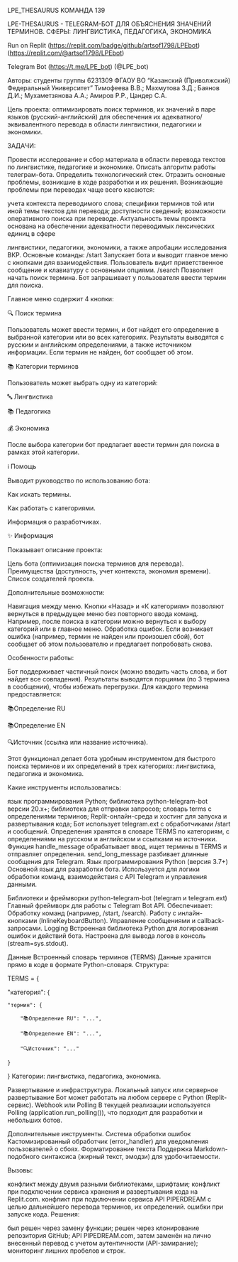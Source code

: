 LPE_THESAURUS
КОМАНДА 139

LPE-THESAURUS - TELEGRAM-БОТ ДЛЯ ОБЪЯСНЕНИЯ ЗНАЧЕНИЙ ТЕРМИНОВ. СФЕРЫ: ЛИНГВИСТИКА, ПЕДАГОГИКА, ЭКОНОМИКА

Run on Replit (https://replit.com/badge/github/artsof1798/LPEbot) (https://replit.com/@artsof1798/LPEbot)

Telegram Bot (https://t.me/LPE_bot) (@LPE_bot)

Авторы: студенты группы 6231309 ФГАОУ ВО “Казанский (Приволжский) Федеральный Университет” Тимофеева В.В.; Махмутова З.Д.; Баянов Д.И.; Мухаметзянова А.А.; Амиров Р.Р., Цандер С.А.

Цель проекта: оптимизировать поиск терминов, их значений в паре языков (русский-английский) для обеспечения их адекватного/эквивалентного перевода в области лингвистики, педагогики и экономики.

ЗАДАЧИ:

Провести исследование и сбор материала в области перевода текстов по лингвистике, педагогике и экономике.
Описать алгоритм работы телеграм-бота.
Определить технологический стек.
Отразить основные проблемы, возникшие в ходе разработки и их решения.
Возникающие проблемы при переводах чаще всего касаются:

учета контекста переводимого слова;
специфики терминов той или иной темы текстов для перевода;
доступности сведений;
возможности оперативного поиска при переводе.
Актуальность темы проекта основана на обеспечении адекватности переводимых лексических единиц в сфере

лингвистики,
педагогики,
экономики, а также апробации исследования ВКР.
Основные команды: /start Запускает бота и выводит главное меню с кнопками для взаимодействия. Пользователь видит приветственное сообщение и клавиатуру с основными опциями. /search Позволяет начать поиск термина. Бот запрашивает у пользователя ввести термин для поиска.

Главное меню содержит 4 кнопки:

🔍 Поиск термина

Пользователь может ввести термин, и бот найдет его определение в выбранной категории или во всех категориях. Результаты выводятся с русским и английским определениями, а также источником информации. Если термин не найден, бот сообщает об этом.

📚 Категории терминов

Пользователь может выбрать одну из категорий:

🔤 Лингвистика

📚 Педагогика

💰 Экономика

После выбора категории бот предлагает ввести термин для поиска в рамках этой категории.

ℹ️ Помощь

Выводит руководство по использованию бота:

Как искать термины.

Как работать с категориями.

Информация о разработчиках.

✨ Информация

Показывает описание проекта:

Цель бота (оптимизация поиска терминов для перевода). Преимущества (доступность, учет контекста, экономия времени). Список создателей проекта.

Дополнительные возможности:

Навигация между меню. Кнопки «Назад» и «К категориям» позволяют вернуться в предыдущее меню без повторного ввода команд. Например, после поиска в категории можно вернуться к выбору категорий или в главное меню. Обработка ошибок. Если возникает ошибка (например, термин не найден или произошел сбой), бот сообщает об этом пользователю и предлагает попробовать снова.

Особенности работы:

Бот поддерживает частичный поиск (можно вводить часть слова, и бот найдет все совпадения). Результаты выводятся порциями (по 3 термина в сообщении), чтобы избежать перегрузки. Для каждого термина предоставляется:

📚Определение RU

📚Определение EN

🔍Источник (ссылка или название источника).

Этот функционал делает бота удобным инструментом для быстрого поиска терминов и их определений в трех категориях: лингвистика, педагогика и экономика.

Какие инструменты использовались:

язык программирования Python;
библиотека python-telegram-bot версии 20.x+;
библиотека для отправки запросов;
словарь terms с определениями терминов;
Replit-онлайн-среда и хостинг для запуска и развертывания кода;
Бот использует telegram.ext с обработчиками /start и сообщений.
Определения хранятся в словаре TERMS по категориям, с определениями на русском и английском и ссылками на источники.
Функция handle_message обрабатывает ввод, ищет термины в TERMS и отправляет определения.
send_long_message разбивает длинные сообщения для Telegram.
Язык программирования Python (версия 3.7+) Основной язык для разработки бота. Используется для логики обработки команд, взаимодействия с API Telegram и управления данными.

Библиотеки и фреймворки python-telegram-bot (telegram и telegram.ext) Главный фреймворк для работы с Telegram Bot API. Обеспечивает: Обработку команд (например, /start, /search). Работу с инлайн-кнопками (InlineKeyboardButton). Управление сообщениями и callback-запросами. Logging Встроенная библиотека Python для логирования ошибок и действий бота. Настроена для вывода логов в консоль (stream=sys.stdout).

Данные Встроенный словарь терминов (TERMS) Данные хранятся прямо в коде в формате Python-словаря. Структура:

TERMS = {

"категория": {

    "термин": {
    
        "📚Определение RU": "...",
        
        "📚Определение EN": "...",
        
        "🔍Источник": "..."
        
    }
    
}
Категории: лингвистика, педагогика, экономика.

Развертывание и инфраструктура. Локальный запуск или серверное развертывание Бот может работать на любом сервере с Python (Replit-сервис). Webhook или Polling В текущей реализации используется Polling (application.run_polling()), что подходит для разработки и небольших ботов.

Дополнительные инструменты. Система обработки ошибок Кастомизированный обработчик (error_handler) для уведомления пользователей о сбоях. Форматирование текста Поддержка Markdown-подобного синтаксиса (жирный текст, эмодзи) для удобочитаемости.

Вызовы:

конфликт между двумя разными библиотеками, шрифтами;
конфликт при подключении сервиса хранения и развертывания кода на Replit.com.
конфликт при подключении сервиса API PIPERDREAM с целью дальнейшего перевода терминов, их определений.
ошибки при запуске кода.
Решения:

был решен через замену функции;
решен через клонирование репозитория GitHub;
API PIPEDREAM.com, затем заменён на лично внесенный перевод с учетом аутентичности (API-замирание);
мониторинг лишних пробелов и строк.
